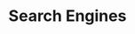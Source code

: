 ---
title: "Search Engines"

categories: ['']

tags: ['Search', 'Engines']

arwords: 'محركات البحث'

arexps: []

enwords: ['Search Engines']

enexps: []

arlexicons: 'ح'

enlexicons: 'S'

authors: ['Ruqayya Roshdy']

translators: ['']

citations: 'مقدمة في حوسبة اللغة العربية'

sources: 'مركز الملك عبدالله بن عبدالعزيز الدولي لخدمة اللغة العربية'

slug: ""
---
